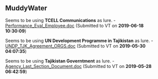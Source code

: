 ## MuddyWater
Seems to be using **TCELL Communications** as lure. - [Performance_Eval_Employee.doc](./82918f0396e738fb0833d65ef582607ce3c19f973740c8a5d179b2b4e764605b.md) (Submitted to VT on **2019-06-18 10:30:09**)

Seems to be using **UN Development Programme in Tajikistan** as lure. - [UNDP_TJK_Agreement_ORGS.doc](./7e7b6923f3e2ee919d1ea1c8f8d9a915c52392bd6f9ab515e4eb95fa42355991.md) (Submitted to VT on **2019-05-30 04:07:35**)

Seems to be using **Tajikistan Governtment** as lure. - [Agency_Last_Section_Document.doc](./3deaa4072da43185d4213a38403383b7cefe92524b69ce4e7884a3ddc0903f6b.md) (Submitted to VT on **2019-05-28 06:42:59**)


